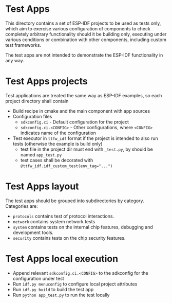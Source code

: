 # Test Apps

This directory contains a set of ESP-IDF projects to be used as tests only, which aim to exercise various
configuration of components to check completely arbitrary functionality should it be building only, executing under
various conditions or combination with other components, including custom test frameworks.

The test apps are not intended to demonstrate the ESP-IDF functionality in any way.

# Test Apps projects

Test applications are treated the same way as ESP-IDF examples, so each project directory shall contain
* Build recipe in cmake and the main component with app sources
* Configuration files
  - `sdkconfig.ci` - Default configuration for the project
  - `sdkconfig.ci.<CONFIG>` - Other configurations, where `<CONFIG>` indicates name of the configuration
* Test executor in `ttfw_idf` format if the project is intended to also run tests (otherwise the example is build only)
  - test file in the project dir must end with `_test.py`, by should be named  `app_test.py`
  - test cases shall be decorated with `@ttfw_idf.idf_custom_test(env_tag="...")`

# Test Apps layout

The test apps should be grouped into subdirectories by category. Categories are:
* `protocols` contains test of protocol interactions.
* `network` contains system network tests
* `system` contains tests on the internal chip features, debugging and development tools.
* `security` contains tests on the chip security features.

# Test Apps local execution

* Append relevant `sdkconfig.ci.<CONFIG>` to the sdkconfig for the configuration under test
* Run `idf.py menuconfig` to configure local project attributes
* Run `idf.py build` to build the test app
* Run `python app_test.py` to run the test locally
